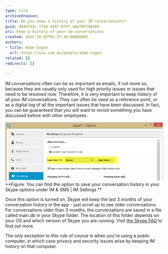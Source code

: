 ```yaml
---
type: rule
archivedreason: 
title: Do you keep a history of your IM conversations?
guid: d930fd3c-7f44-4407-879f-a0ef05798384
uri: keep-a-history-of-your-im-conversations
created: 2015-10-05T05:37:49.0000000Z
authors:
- title: Adam Cogan
  url: https://ssw.com.au/people/adam-cogan
related: []
redirects: []

---
```


IM conversations often can be as important as emails, if not more so, because they are usually only used for high priority issues or issues that need to be resolved now. Therefore, it is very important to keep history of all your IM conversations. They can often be used as a reference point, or as a digital log of all the important issues that have been discussed. In fact, you can be guaranteed that you will want to revisit something you have discussed before with other employees.




![](save-skype-conversation-history-forever.jpg) **Figure: You can find the option to save your conversation history in your Skype options under IM & SMS | IM Settings
** 

Once this option is turned on, Skype will keep the last 3 months of your conversation history in the app - just scroll up to see older conversations. For conversations older than 3 months, the conversations are saved in a file called main.db in your Skype folder. The location of this folder depends on your OS and which version of Skype you are running. Visit [the Skype FAQ](https://support.skype.com/en/faq/FA392/where-can-i-find-my-conversation-history-in-skype-for-windows-desktop-and-what-can-i-do-with-it#4) to find out more. 




The only exception to this rule of course is when you're using a public computer, in which case privacy and security issues arise by keeping IM history on that computer.





<!--endintro-->
